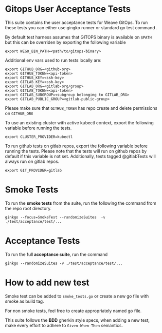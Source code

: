 # Gitops User Acceptance Tests

This suite contains the user acceptance tests for Weave GitOps. To run these tests you can either use gingko runner or standard go test command .

By default test harness assumes that GITOPS binary is available on `$PATH` but this can be overriden by exporting the following variable


```
export WEGO_BIN_PATH=<path/to/gitops-binary>
```

Additional env vars used to run tests locally are:
```
export GITHUB_ORG=<github-org>
export GITHUB_TOKEN=<api-token>
export GITHUB_KEY=<ssh-key>
export GITLAB_KEY=<ssh-key>
export GITLAB_ORG=<gitlab-org/group>
export GITLAB_TOKEN=<api-token>
export GITLAB_SUBGROUP=<subgroup belonging to GITLAB_ORG>
export GITLAB_PUBLIC_GROUP=<gitlab-public-group>
```
Please make sure that `GITHUB_TOKEN` has repo create and delete permissions on `GITHUB_ORG`

To use an existing cluster with active kubectl context, export the following variable before running the tests.

```
export CLUSTER_PROVIDER=kubectl
```

To run github tests on gitlab repos, export the following variable before running the tests. Please note that the tests will run on github repos by default if this variable is not set. Additionally, tests tagged @gitlabTests will always run on gitlab repos.

```
export GIT_PROVIDER=gitlab
```

# Smoke Tests

To run the **smoke tests** from the suite, run the following the command from the repo root directory.

```
ginkgo --focus=SmokeTest --randomizeSuites  -v ./test/acceptance/test/...
```
# Acceptance Tests
To run the full **acceptance suite**, run the command


```
ginkgo --randomizeSuites -v ./test/acceptance/test/...
```

# How to add new test

Smoke test can be added to `smoke_tests.go` or create a new go file with smoke as build tag.

For non smoke tests, feel free to create appropriately named go file.

This suite follows the **BDD** gherkin style specs, when adding a new test, make every effort to adhere to `Given-When-Then` semantics.
